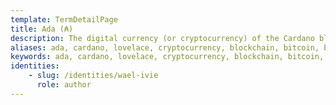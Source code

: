 ```yaml
---
template: TermDetailPage
title: Ada (₳)
description: The digital currency (or cryptocurrency) of the Cardano blockchain. 1 Ada = 1 million Lovelaces. Ada and Lovelace are named after the mathematician [Ada Lovelace](https://en.wikipedia.org/wiki/Ada_Lovelace).
aliases: ada, cardano, lovelace, cryptocurrency, blockchain, bitcoin, btc, eth, ethereum, staking, coinbase, binance 
keywords: ada, cardano, lovelace, cryptocurrency, blockchain, bitcoin, btc, eth, ethereum, staking, coinbase, binance 
identities: 
    - slug: /identities/wael-ivie
      role: author
---
```

